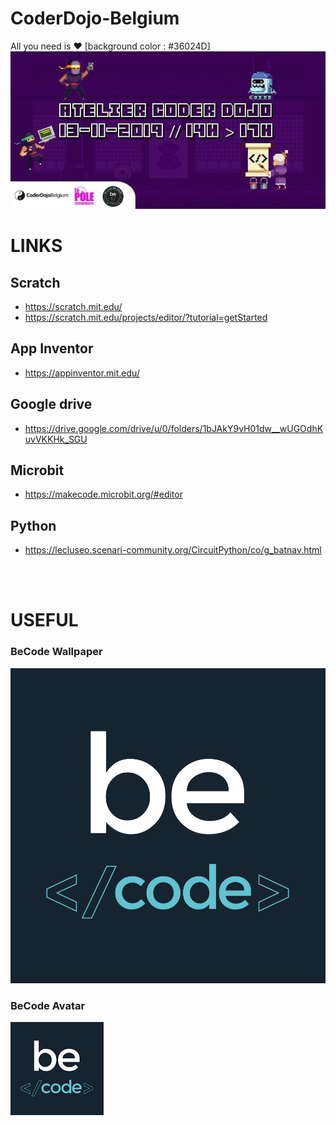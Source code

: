 # CoderDojo-Belgium
All you need is ♥ [background color : #36024D]
![Affiche BeCode CoderDojo du 13 novembre 2019](coderDojo.jpg "BeCode CoderDojo - 13 novembre 2019")

# LINKS
## Scratch
- https://scratch.mit.edu/
- https://scratch.mit.edu/projects/editor/?tutorial=getStarted

## App Inventor
- https://appinventor.mit.edu/

## Google drive
- https://drive.google.com/drive/u/0/folders/1bJAkY9vH01dw__wUGOdhKuvVKKHk_SGU

## Microbit
- https://makecode.microbit.org/#editor

## Python
- https://lecluseo.scenari-community.org/CircuitPython/co/g_batnav.html

<br>

<br>

# USEFUL
### BeCode Wallpaper
![Wallpaper BeCode](becode.png "BeCode Wallpaper")

### BeCode Avatar
![Avatar BeCode](images.png "BeCode Avatar")
